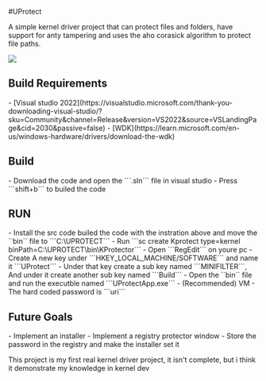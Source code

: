 #UProtect

A simple kernel driver project that can protect files and folders, 
have support for anty tampering and uses the 
aho corasick algorithm to protect file paths.

<Img src="UProtectExample.gif"/>

<h2>Build Requirements</h2>
- [Visual studio 2022](https://visualstudio.microsoft.com/thank-you-downloading-visual-studio/?sku=Community&channel=Release&version=VS2022&source=VSLandingPage&cid=2030&passive=false)
- [WDK](https://learn.microsoft.com/en-us/windows-hardware/drivers/download-the-wdk) 

<h2>Build</h2>
- Download the code and open the ```.sln``` file in visual studio
- Press ```shift+b``` to builed the code 

<h2>RUN</h2>
- Install the src code builed the code with the instration above and move the ``bin`` file to ```C:\UPROTECT``` 
- Run ```sc create Kprotect type=kernel binPath=C:\UPROTECT\bin\KProtector``` 
- Open ```RegEdit``` on youre pc 
- Create A new key under ```HKEY_LOCAL_MACHINE/SOFTWARE``` and name it ```UProtect```
- Under that key create a sub key named ```MINIFILTER```, And under it create another sub key named ```Build``` 
- Open the ``bin`` file and run the executble named ```UProtectApp.exe```
- (Recommended) VM
- The hard coded password is ```uri```

<h2>Future Goals</h2>
- Implement an installer
- Implement a registry protector window
- Store the password in the registry and make the installer set it

This project is my first real kernel driver project, it isn't complete, but i think it demonstrate my knowledge in kernel dev

